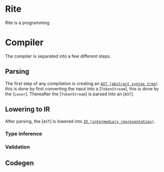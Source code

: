 # Rite
Rite is a programming

# Compiler
The compiler is separated into a few different steps.

## Parsing
The first step of any compilation is creating an [`AST (abstract syntax tree)`](crates/ritec-ast)
this is done by first converting the input into a [`TokenStream`], this is done by the [`Lexer`].
Thereafter the [`TokenStream`] is parsed into an [`AST`].

## Lowering to IR
After parsing, the [`AST`] is lowered into [`IR (intermediary representation)`](crates/ritec-ir).

### Type inference

### Validation

## Codegen
